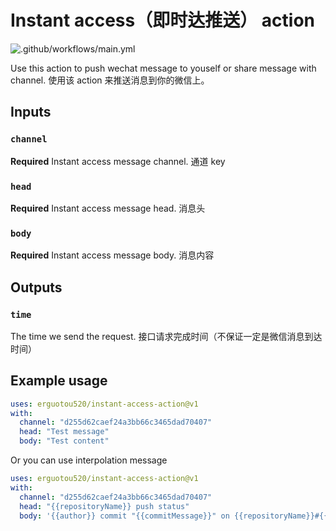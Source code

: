 # Instant access（即时达推送） action

![.github/workflows/main.yml](https://github.com/erguotou520/instant-access-action/workflows/.github/workflows/main.yml/badge.svg?branch=v1)

Use this action to push wechat message to youself or share message with channel.
使用该 action 来推送消息到你的微信上。

## Inputs

### `channel`

**Required** Instant access message channel. 通道 key

### `head`

**Required** Instant access message head. 消息头

### `body`

**Required** Instant access message body. 消息内容

## Outputs

### `time`

The time we send the request. 接口请求完成时间（不保证一定是微信消息到达时间）

## Example usage

```yml
uses: erguotou520/instant-access-action@v1
with:
  channel: "d255d62caef24a3bb66c3465dad70407"
  head: "Test message"
  body: "Test content"
```

Or you can use interpolation message

```yml
uses: erguotou520/instant-access-action@v1
with:
  channel: "d255d62caef24a3bb66c3465dad70407"
  head: "{{repositoryName}} push status"
  body: '{{author}} commit "{{commitMessage}}" on {{repositoryName}}#{{branchName}} branch at {{commitTime}} with hash {{commitHash}}'
```
